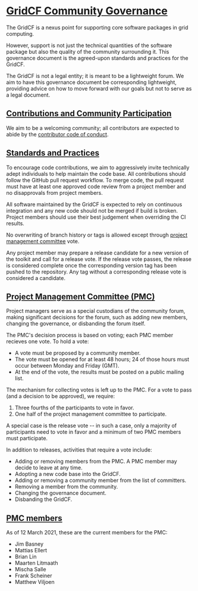 
[GridCF Community Governance](#gridcf-community-governance)
===========================================================

The GridCF is a nexus point for supporting core software packages in grid computing.

However, support is not just the technical quantities of the software package but also
the quality of the community surrounding it.  This governance document is the agreed-upon
standards and practices for the GridCF.

The GridCF is not a legal entity; it is meant to be a lightweight forum.  We aim to have
this governance document be corresponding lightweight, providing advice on how to move
forward with our goals but not to serve as a legal document.

[Contributions and Community Participation](#contributions-and-community-participation)
---------------------------------------------------------------------------------------

We aim to be a welcoming community; all contributors are expected to abide by the [contributor
code of conduct](http://contributor-covenant.org/version/1/4).

[Standards and Practices](#standards-and-practices)
---------------------------------------------------

To encourage code contributions, we aim to aggressively invite technically adept individuals to
help maintain the code base.  All contributions should follow the GitHub pull request workflow.
To merge code, the pull request must have at least one approved code review from a project member
and no disapprovals from project members.

All software maintained by the GridCF is expected to rely on continuous integration and any new
code should not be merged if build is broken.  Project members should use their best judgement
when overriding the CI results.

No overwriting of branch history or tags is allowed except through [project management committee](#project-management-committee) vote.

Any project member may prepare a release candidate for a new version of the toolkit and call for
a release vote.  If the release vote passes, the release is considered complete once the corresponding
version tag has been pushed to the repository.  Any tag without a corresponding release vote is
considered a candidate.

[Project Management Committee (PMC)](#project-management-committee-pmc)
-----------------------------------------------------------------------

Project managers serve as a special custodians of the community forum, making significant decisions
for the forum, such as adding new members, changing the governance, or disbanding the forum itself.

The PMC's decision process is based on voting; each PMC member recieves one vote.  To hold a vote:

- A vote must be proposed by a community member.
- The vote must be opened for at least 48 hours; 24 of those hours must occur between Monday and Friday (GMT).
- At the end of the vote, the results must be posted on a public mailing list.

The mechanism for collecting votes is left up to the PMC.  For a vote to pass (and a decision to be approved), we require:

1. Three fourths of the participants to vote in favor.
2. One half of the project management committee to participate.

A special case is the release vote -- in such a case, only a majority of participants need to vote in favor and a minimum of two PMC members must participate.

In addition to releases, activities that require a vote include:

- Adding or removing members from the PMC.  A PMC member may decide to leave at any time.
- Adopting a new code base into the GridCF.
- Adding or removing a community member from the list of committers.
- Removing a member from the community.
- Changing the governance document.
- Disbanding the GridCF.

[PMC members](#pmc-members)
---------------------------

As of 12 March 2021, these are the current members for the PMC:

- Jim Basney
- Mattias Ellert
- Brian Lin
- Maarten Litmaath
- Mischa Salle
- Frank Scheiner
- Matthew Viljoen
